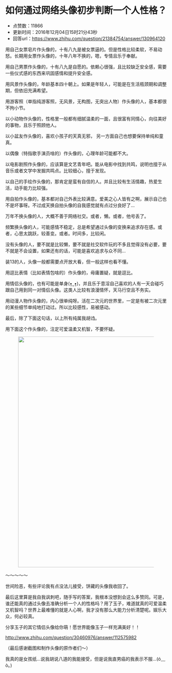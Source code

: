 # 如何通过网络头像初步判断一个人性格？
- 点赞数：11866
- 更新时间：2016年12月04日15时21分43秒
- 回答url：https://www.zhihu.com/question/21384754/answer/130964120
<body>
 <p data-pid="Poxm3Oqs">用自己女票皂片作头像的，十有八九是被女票逼的。但是性格比较柔软，不易动怒。长期用女票作头像的，十年八年不换的，嗯，专情且乐于奉献。</p>
 <p data-pid="uER_4OxD">用自己男票作头像的，十有八九是自愿的。依赖心很强，且比较缺乏安全感，需要一些仪式感的东西来巩固感情和提升安全感。</p>
 <p data-pid="U89usNiA">用风景作头像的，年龄基本四十朝上。如果是年轻人，可能是在生活瓶颈期和调整期，但依旧充满希望。</p>
 <p data-pid="3vSxPuVf">用游客照（单指纯游客照，无风景，无构图，无突出人物）作头像的人，基本都很不拘小节。</p>
 <p data-pid="IbIK5PHo">以小动物作头像的，性格里一般都有细腻温柔的一面，且很富有同情心，向往美好的事物，且乐于照顾他人。</p>
 <p data-pid="fLt8wxpk">以小盆友作头像的，喜欢小孩子的天真无邪， 另一方面自己也想要保持单纯和童真。</p>
 <p data-pid="TESHS9RT">以偶像（特指歌手演员啥的）作头像的，心理年龄可能都不大。</p>
 <p data-pid="sbsi1sgc">以电影剧照作头像的，应该算是文艺青年吧。能从电影中找到共鸣，说明也擅于从音乐或者文学中发掘共鸣点。比较细心，擅于发现。</p>
 <p data-pid="b0y0Ec8b">以自己的手绘作头像的，那肯定是蛮有自信的人。并且比较有生活情趣，热爱生活，动手能力比较强。</p>
 <p data-pid="dB_uL92a">用自拍作头像的，基本都对自己外表比较满意。爱美之心人皆有之啊，展示自己也不是坏事呀。不过成天换自拍头像的自我感觉就有点过分良好了…</p>
 <p data-pid="F2ItvJ1U">万年不换头像的人，大概不善于网络社交。或者，懒。或者，他号丢了。</p>
 <p data-pid="XFo-3dd8">频繁换头像的人，可能感情不稳定，总是希望通过头像的变换来追求存在感。或者，心思太跳跃，较善变。或者。时间多，比较闲。</p>
 <p data-pid="OO8xkBYV">没有头像的人，要不就是比较懒，要不就是社交软件玩的不多且觉得没有必要，要不就是不会设置，如果还有的话，可能是喜欢追求与众不同…</p>
 <p data-pid="1JkwHiG8">装13的人，头像一般都需要点开放大看，但一般这样也看不懂。</p>
 <p data-pid="8-BmEY4o">用逗比表情（比如表情包啥的）作头像的，毋庸置疑，就是逗比。</p>
 <p data-pid="-l4ZAMRl">用情侣头像的，也有可能是单身(•͈˽•͈)，并且乐于意淫自己喜欢的人有一天会碰巧跟自己用到同一对情侣头像。这类人比较有浪漫情怀，天马行空且不务实。</p>
 <p data-pid="xp1WLb7t">用动漫人物作头像的，内心很单纯呀。活在二次元的世界里，一定是有被二次元里的某些细节单纯地打动过。所以比较感性，易被感动。</p>
 <p data-pid="YyLjlVa-">最后，除了下面这句话，以上所有纯属我胡诌。</p>
 <p data-pid="_pVH0Mp2">用下面这个作头像的，注定可爱温柔又机智，不要怀疑。</p>
 <figure>
  <img data-rawwidth="720" data-rawheight="720" src="https://pic1.zhimg.com/50/v2-10d802bca743b82eaa73fb8997d71d74_720w.jpg?source=1940ef5c" data-original-token="v2-10d802bca743b82eaa73fb8997d71d74" class="origin_image zh-lightbox-thumb" width="720" data-original="https://pic1.zhimg.com/v2-10d802bca743b82eaa73fb8997d71d74_r.jpg?source=1940ef5c">
 </figure>
 <p data-pid="kMJ_iq2b">～～～～～</p>
 <p data-pid="UYRQ-rD3">世间险恶，有些评论我有点没法儿接受，饼藏的头像我收回了。</p>
 <p data-pid="8CTo485I">最后这里算是我自我讽刺吧，随手写的答案，我根本没想到会这么多赞同。可是，谁还能真的通过头像去准确分析一个人的性格吗？用了玉子，难道就真的可爱温柔又机智吗？世界上最难懂的就是人心啊，我才没有那么大能力分析清楚呢。娱乐大众，何必较真。</p>
 <p data-pid="brHb7Sy-">分享玉子的其它情侣头像给你萌！愿世界能像玉子一样充满美好！！</p><a href="http://www.zhihu.com/question/30460976/answer/112575982" class="internal"><span class="invisible">http://www.</span><span class="visible">zhihu.com/question/3046</span><span class="invisible">0976/answer/112575982</span><span class="ellipsis"></span></a>
 <p data-pid="dHS0Eqhl">（最后感谢截图和制作头像的原作者们～）</p>
 <p data-pid="uF5374BT">我真的是女孩纸…说我胡说八道的我能接受，但是说我直男癌的我表示不服…(ó﹏ò｡)</p>
</body>